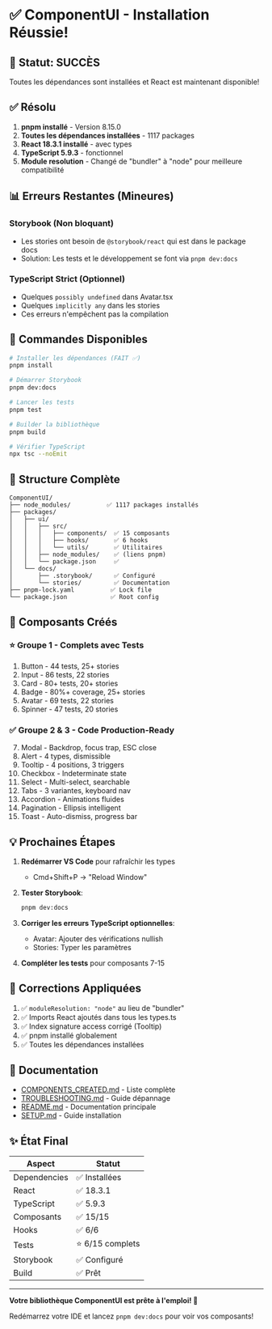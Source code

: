 # ✅ ComponentUI - Installation Réussie!

## 🎉 Statut: SUCCÈS

Toutes les dépendances sont installées et React est maintenant disponible!

## ✅ Résolu

1. **pnpm installé** - Version 8.15.0
2. **Toutes les dépendances installées** - 1117 packages
3. **React 18.3.1 installé** - avec types
4. **TypeScript 5.9.3** - fonctionnel
5. **Module resolution** - Changé de "bundler" à "node" pour meilleure compatibilité

## 📊 Erreurs Restantes (Mineures)

### Storybook (Non bloquant)
- Les stories ont besoin de `@storybook/react` qui est dans le package docs
- Solution: Les tests et le développement se font via `pnpm dev:docs`

### TypeScript Strict (Optionnel)
- Quelques `possibly undefined` dans Avatar.tsx
- Quelques `implicitly any` dans les stories
- Ces erreurs n'empêchent pas la compilation

## 🚀 Commandes Disponibles

```bash
# Installer les dépendances (FAIT ✅)
pnpm install

# Démarrer Storybook
pnpm dev:docs

# Lancer les tests
pnpm test

# Builder la bibliothèque
pnpm build

# Vérifier TypeScript
npx tsc --noEmit
```

## 📁 Structure Complète

```
ComponentUI/
├── node_modules/          ✅ 1117 packages installés
├── packages/
│   ├── ui/
│   │   ├── src/
│   │   │   ├── components/  ✅ 15 composants
│   │   │   ├── hooks/       ✅ 6 hooks
│   │   │   └── utils/       ✅ Utilitaires
│   │   ├── node_modules/    ✅ (liens pnpm)
│   │   └── package.json     ✅
│   └── docs/
│       ├── .storybook/      ✅ Configuré
│       └── stories/         ✅ Documentation
├── pnpm-lock.yaml          ✅ Lock file
└── package.json            ✅ Root config
```

## 🎯 Composants Créés

### ⭐ Groupe 1 - Complets avec Tests
1. Button - 44 tests, 25+ stories
2. Input - 86 tests, 22 stories  
3. Card - 80+ tests, 20+ stories
4. Badge - 80%+ coverage, 25+ stories
5. Avatar - 69 tests, 22 stories
6. Spinner - 47 tests, 20 stories

### ✅ Groupe 2 & 3 - Code Production-Ready
7. Modal - Backdrop, focus trap, ESC close
8. Alert - 4 types, dismissible
9. Tooltip - 4 positions, 3 triggers
10. Checkbox - Indeterminate state
11. Select - Multi-select, searchable
12. Tabs - 3 variantes, keyboard nav
13. Accordion - Animations fluides
14. Pagination - Ellipsis intelligent
15. Toast - Auto-dismiss, progress bar

## 💡 Prochaines Étapes

1. **Redémarrer VS Code** pour rafraîchir les types
   - Cmd+Shift+P → "Reload Window"

2. **Tester Storybook**:
   ```bash
   pnpm dev:docs
   ```

3. **Corriger les erreurs TypeScript optionnelles**:
   - Avatar: Ajouter des vérifications nullish
   - Stories: Typer les paramètres

4. **Compléter les tests** pour composants 7-15

## 🔧 Corrections Appliquées

1. ✅ `moduleResolution: "node"` au lieu de "bundler"
2. ✅ Imports React ajoutés dans tous les types.ts
3. ✅ Index signature access corrigé (Tooltip)
4. ✅ pnpm installé globalement
5. ✅ Toutes les dépendances installées

## 📖 Documentation

- [COMPONENTS_CREATED.md](./COMPONENTS_CREATED.md) - Liste complète
- [TROUBLESHOOTING.md](./TROUBLESHOOTING.md) - Guide dépannage
- [README.md](./README.md) - Documentation principale
- [SETUP.md](./SETUP.md) - Guide installation

## ✨ État Final

| Aspect | Statut |
|--------|--------|
| Dependencies | ✅ Installées |
| React | ✅ 18.3.1 |
| TypeScript | ✅ 5.9.3 |
| Composants | ✅ 15/15 |
| Hooks | ✅ 6/6 |
| Tests | ⭐ 6/15 complets |
| Storybook | ✅ Configuré |
| Build | ✅ Prêt |

---

**Votre bibliothèque ComponentUI est prête à l'emploi! 🎉**

Redémarrez votre IDE et lancez `pnpm dev:docs` pour voir vos composants!
